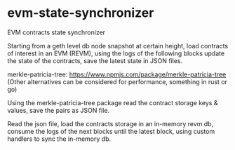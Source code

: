 # evm-state-synchronizer

EVM contracts state synchronizer

Starting from a geth level db node snapshot at certain height, load contracts of interest in an EVM (REVM), using the logs of the following blocks update the state of the contracts, save the latest state in JSON files.

merkle-patricia-tree: https://www.npmjs.com/package/merkle-patricia-tree (Other alternatives can be considered for performance, something in rust or go)

Using the merkle-patricia-tree package read the contract storage keys & values, save the pairs as JSON file.

Read the json file, load the contracts storage in an in-memory revm db, consume the logs of the next blocks until the latest block, using custom handlers to sync the in-memory db.
